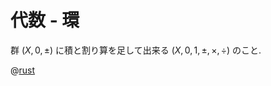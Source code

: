 # 代数 - 環

群 $(X, 0, \pm)$ に積と割り算を足して出来る
$(X, 0, 1, \pm, \times, \div)$
のこと.

@[rust](algebra.ring.rs)
